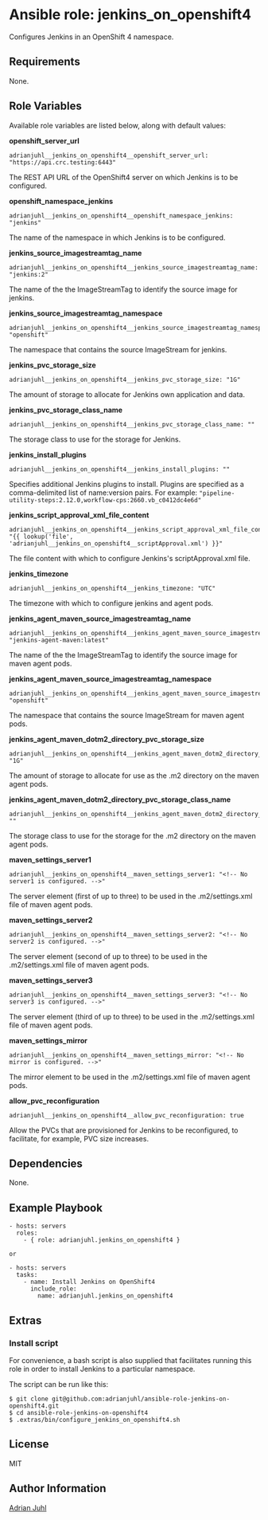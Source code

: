# Ansible role: jenkins_on_openshift4

Configures Jenkins in an OpenShift 4 namespace.

## Requirements

None.

## Role Variables

Available role variables are listed below, along with default values:

**openshift_server_url**

    adrianjuhl__jenkins_on_openshift4__openshift_server_url: "https://api.crc.testing:6443"

The REST API URL of the OpenShift4 server on which Jenkins is to be configured.

**openshift_namespace_jenkins**

    adrianjuhl__jenkins_on_openshift4__openshift_namespace_jenkins: "jenkins"

The name of the namespace in which Jenkins is to be configured.

**jenkins_source_imagestreamtag_name**

    adrianjuhl__jenkins_on_openshift4__jenkins_source_imagestreamtag_name: "jenkins:2"

The name of the the ImageStreamTag to identify the source image for jenkins.

**jenkins_source_imagestreamtag_namespace**

    adrianjuhl__jenkins_on_openshift4__jenkins_source_imagestreamtag_namespace: "openshift"

The namespace that contains the source ImageStream for jenkins.

**jenkins_pvc_storage_size**

    adrianjuhl__jenkins_on_openshift4__jenkins_pvc_storage_size: "1G"

The amount of storage to allocate for Jenkins own application and data.

**jenkins_pvc_storage_class_name**

    adrianjuhl__jenkins_on_openshift4__jenkins_pvc_storage_class_name: ""

The storage class to use for the storage for Jenkins.

**jenkins_install_plugins**

    adrianjuhl__jenkins_on_openshift4__jenkins_install_plugins: ""

Specifies additional Jenkins plugins to install. Plugins are specified as a comma-delimited list of name:version pairs. For example: `"pipeline-utility-steps:2.12.0,workflow-cps:2660.vb_c0412dc4e6d"`

**jenkins_script_approval_xml_file_content**

    adrianjuhl__jenkins_on_openshift4__jenkins_script_approval_xml_file_content: "{{ lookup('file', 'adrianjuhl__jenkins_on_openshift4__scriptApproval.xml') }}"

The file content with which to configure Jenkins's scriptApproval.xml file.

**jenkins_timezone**

    adrianjuhl__jenkins_on_openshift4__jenkins_timezone: "UTC"

The timezone with which to configure jenkins and agent pods.

**jenkins_agent_maven_source_imagestreamtag_name**

    adrianjuhl__jenkins_on_openshift4__jenkins_agent_maven_source_imagestreamtag_name: "jenkins-agent-maven:latest"

The name of the the ImageStreamTag to identify the source image for maven agent pods.

**jenkins_agent_maven_source_imagestreamtag_namespace**

    adrianjuhl__jenkins_on_openshift4__jenkins_agent_maven_source_imagestreamtag_namespace: "openshift"

The namespace that contains the source ImageStream for maven agent pods.

**jenkins_agent_maven_dotm2_directory_pvc_storage_size**

    adrianjuhl__jenkins_on_openshift4__jenkins_agent_maven_dotm2_directory_pvc_storage_size: "1G"

The amount of storage to allocate for use as the .m2 directory on the maven agent pods.

**jenkins_agent_maven_dotm2_directory_pvc_storage_class_name**

    adrianjuhl__jenkins_on_openshift4__jenkins_agent_maven_dotm2_directory_pvc_storage_class_name: ""

The storage class to use for the storage for the .m2 directory on the maven agent pods.

**maven_settings_server1**

    adrianjuhl__jenkins_on_openshift4__maven_settings_server1: "<!-- No server1 is configured. -->"

The server element (first of up to three) to be used in the .m2/settings.xml file of maven agent pods.

**maven_settings_server2**

    adrianjuhl__jenkins_on_openshift4__maven_settings_server2: "<!-- No server2 is configured. -->"

The server element (second of up to three) to be used in the .m2/settings.xml file of maven agent pods.

**maven_settings_server3**

    adrianjuhl__jenkins_on_openshift4__maven_settings_server3: "<!-- No server3 is configured. -->"

The server element (third of up to three) to be used in the .m2/settings.xml file of maven agent pods.

**maven_settings_mirror**

    adrianjuhl__jenkins_on_openshift4__maven_settings_mirror: "<!-- No mirror is configured. -->"

The mirror element to be used in the .m2/settings.xml file of maven agent pods.

**allow_pvc_reconfiguration**

    adrianjuhl__jenkins_on_openshift4__allow_pvc_reconfiguration: true

Allow the PVCs that are provisioned for Jenkins to be reconfigured, to facilitate, for example, PVC size increases.

## Dependencies

None.

## Example Playbook
```
- hosts: servers
  roles:
    - { role: adrianjuhl.jenkins_on_openshift4 }

or

- hosts: servers
  tasks:
    - name: Install Jenkins on OpenShift4
      include_role:
        name: adrianjuhl.jenkins_on_openshift4
```

## Extras

### Install script

For convenience, a bash script is also supplied that facilitates running this role in order to install Jenkins to a particular namespace.

The script can be run like this:
```
$ git clone git@github.com:adrianjuhl/ansible-role-jenkins-on-openshift4.git
$ cd ansible-role-jenkins-on-openshift4
$ .extras/bin/configure_jenkins_on_openshift4.sh
```

## License

MIT

## Author Information

[Adrian Juhl](http://github.com/adrianjuhl)
